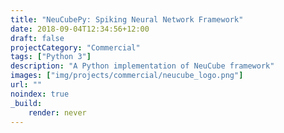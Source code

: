 ```yaml
---
title: "NeuCubePy: Spiking Neural Network Framework"
date: 2018-09-04T12:34:56+12:00
draft: false
projectCategory: "Commercial"
tags: ["Python 3"]
description: "A Python implementation of NeuCube framework"
images: ["img/projects/commercial/neucube_logo.png"]
url: ""
noindex: true
_build:
    render: never
---
```

